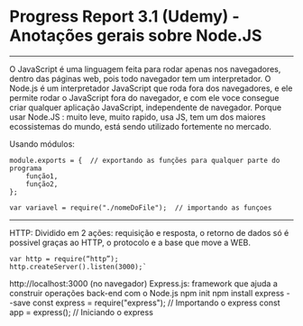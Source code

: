# Progress Report 3.1 (Udemy) - Anotações gerais sobre Node.JS

---

O JavaScript é uma linguagem feita para rodar apenas nos navegadores, dentro das páginas web, pois todo navegador tem um interpretador.
O Node.js é um interpretador JavaScript que roda fora dos navegadores, e ele permite rodar o JavaScript fora do navegador, e com ele voce consegue criar qualquer aplicação JavaScript, independente de navegador.
Porque usar Node.JS : muito leve, muito rapido, usa JS, tem um dos maiores ecossistemas do mundo, está sendo utilizado fortemente no mercado.

Usando módulos:

```
module.exports = {  // exportando as funções para qualquer parte do programa
    função1,
    função2,
};

var variavel = require("./nomeDoFile");  // importando as funçoes
```

---

HTTP: Dividido em 2 ações: requisição e resposta, o retorno de dados só é possivel graças ao HTTP, o protocolo e a base que move a WEB.

```
var http = require(“http”);
http.createServer().listen(3000);`
```

http://localhost:3000 (no navegador)
Express.js: framework que ajuda a construir operações back-end com o Node.js
npm init
npm install express --save
const express = require("express"); // Importando o express
const app = express(); // Iniciando o express
